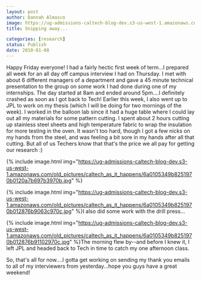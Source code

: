 ```yaml
---
layout: post
author: Dannah Almasco
image: https://ug-admissions-caltech-blog-dev.s3-us-west-1.amazonaws.com/old_pictures/caltech_as_it_happens/6a0105349b8251970b0120a7b691e2970b.jpg
title: Snipping away...

categories: [research]
status: Publish
date: 2010-01-08
---
```


Happy Friday everyone!
I had a fairly hectic first week of term...I prepared all week for an all day off campus interview I had on Thursday. I met with about 6 different managers of a department and gave a 45 minute technical presentation to the group on some work I had done during one of my internships. The day started at 8am and ended around 5pm....I definitely crashed as soon as I got back to Tech!
Earlier this week, I also went up to JPL to work on my thesis (which I will be doing for two mornings of the week). I worked in the balloon lab since it had a huge table where I could lay out all my materials for some pattern cutting. 
I spent about 2 hours cutting up stainless steel sheets and high temperature fabric to wrap the insulation for more testing in the oven. It wasn't too hard, though I got a few nicks on my hands from the steel, and was feeling a bit sore in my hands after all that cutting. But all of us Techers know that that's the price we all pay for getting our research :)

{% include image.html img="https://ug-admissions-caltech-blog-dev.s3-us-west-1.amazonaws.com/old_pictures/caltech_as_it_happens/6a0105349b8251970b0120a7b697b3970b.jpg" %}

{% include image.html img="https://ug-admissions-caltech-blog-dev.s3-us-west-1.amazonaws.com/old_pictures/caltech_as_it_happens/6a0105349b8251970b012876b9063c970c.jpg" %}I also did some work with the drill press...


{% include image.html img="https://ug-admissions-caltech-blog-dev.s3-us-west-1.amazonaws.com/old_pictures/caltech_as_it_happens/6a0105349b8251970b012876b91102970c.jpg" %}The morning flew by--and before I knew it, I left JPL and headed back to Tech in time to catch my one afternoon class.

So, that's all for now....I gotta get working on sending my thank you emails to all of my interviewers from yesterday...hope you guys have a great weekend!
